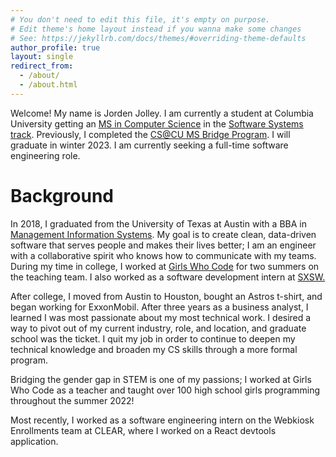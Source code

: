 ```yaml
---
# You don't need to edit this file, it's empty on purpose.
# Edit theme's home layout instead if you wanna make some changes
# See: https://jekyllrb.com/docs/themes/#overriding-theme-defaults
author_profile: true
layout: single
redirect_from: 
  - /about/
  - /about.html
---
```


Welcome! My name is Jorden Jolley. I am currently a student at Columbia University getting an [MS in Computer Science](https://www.cs.columbia.edu/education/ms/) in the [Software Systems track](https://www.cs.columbia.edu/education/ms/softwareSystems). Previously, I completed the [CS@CU MS Bridge Program](https://www.cs.columbia.edu/ms-bridge/). I will graduate in winter 2023. I am currently seeking a full-time software engineering role.


Background 
=====
In 2018, I graduated from the University of Texas at Austin with a BBA in [Management Information Systems](https://www.mccombs.utexas.edu/faculty-and-research/departments/irom/degree-programs/undergraduate/mis/). My goal is to create clean, data-driven software that serves people and makes their lives better; I am an engineer with a collaborative spirit who knows how to communicate with my teams.
<br>
During my time in college, I worked at [Girls Who Code](https://girlswhocode.com/) for two summers on the teaching team.
I also worked as a software development intern at [SXSW.](https://www.sxsw.com/)
<br>

After college, I moved from Austin to Houston, bought an Astros t-shirt, and began working for ExxonMobil.
After three years as a business analyst, I learned I was most passionate about my most technical work.
I desired a way to pivot out of my current industry, role, and location, and graduate school was the ticket.
I quit my job in order to continue to deepen my technical knowledge and broaden my CS skills through a more formal program.
<br>

Bridging the gender gap in STEM is one of my passions; I worked at Girls Who Code as a teacher and taught over 100 high school girls programming throughout the summer 2022!
<br>

Most recently, I worked as a software engineering intern on the Webkiosk Enrollments team at CLEAR, where I worked on a React devtools application.